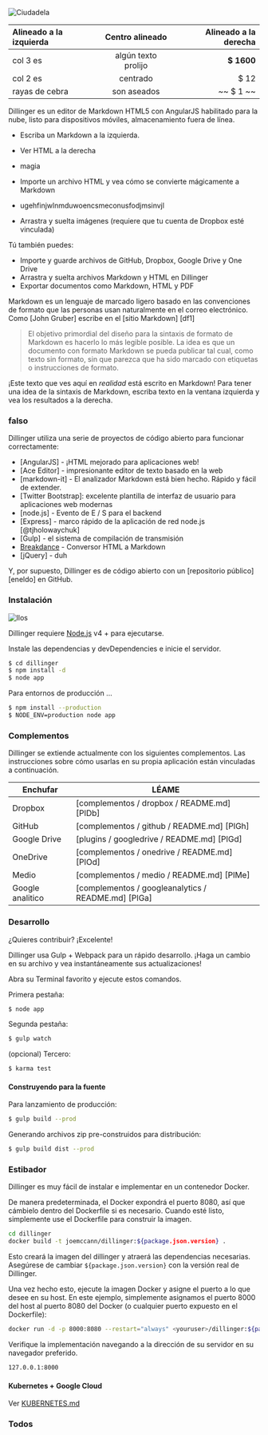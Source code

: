 

![Ciudadela](https://vignette.wikia.nocookie.net/masseffect/images/d/d7/MassEffect2Citadel.jpg/revision/latest?cb=20100721191415)

Alineado a la izquierda | Centro alineado | Alineado a la derecha
:-- | :-: | --:
col 3 es | algún texto prolijo | **$ 1600**
col 2 es | centrado | $ 12
rayas de cebra | son aseados | ~~ $ 1 ~~

Dillinger es un editor de Markdown HTML5 con AngularJS habilitado para la nube, listo para dispositivos móviles, almacenamiento fuera de línea.

- Escriba un Markdown a la izquierda.

- Ver HTML a la derecha

- magia

- Importe un archivo HTML y vea cómo se convierte mágicamente a Markdown

- ugehfinjwlnmduwoencsmeconusfodjmsinvjl

- Arrastra y suelta imágenes (requiere que tu cuenta de Dropbox esté vinculada)

Tú también puedes:

- Importe y guarde archivos de GitHub, Dropbox, Google Drive y One Drive
- Arrastra y suelta archivos Markdown y HTML en Dillinger
- Exportar documentos como Markdown, HTML y PDF

Markdown es un lenguaje de marcado ligero basado en las convenciones de formato que las personas usan naturalmente en el correo electrónico. Como [John Gruber] escribe en el [sitio Markdown] [df1]

> El objetivo primordial del diseño para la sintaxis de formato de Markdown es hacerlo lo más legible posible. La idea es que un documento con formato Markdown se pueda publicar tal cual, como texto sin formato, sin que parezca que ha sido marcado con etiquetas o instrucciones de formato.

¡Este texto que ves aquí en *realidad* está escrito en Markdown! Para tener una idea de la sintaxis de Markdown, escriba texto en la ventana izquierda y vea los resultados a la derecha.

### falso

Dillinger utiliza una serie de proyectos de código abierto para funcionar correctamente:

- [AngularJS] - ¡HTML mejorado para aplicaciones web!
- [Ace Editor] - impresionante editor de texto basado en la web
- [markdown-it] - El analizador Markdown está bien hecho. Rápido y fácil de extender.
- [Twitter Bootstrap]: excelente plantilla de interfaz de usuario para aplicaciones web modernas
- [node.js] - Evento de E / S para el backend
- [Express] - marco rápido de la aplicación de red node.js [@tjholowaychuk]
- [Gulp] - el sistema de compilación de transmisión
- [Breakdance](https://breakdance.github.io/breakdance/) - Conversor HTML a Markdown
- [jQuery] - duh

Y, por supuesto, Dillinger es de código abierto con un [repositorio público] [eneldo] en GitHub.

### Instalación

![Ilos](https://lh3.googleusercontent.com/proxy/DDV8a7sLIWurhJtW8Ego9bq-JlwpfFFoR0tkLJQKKYXEXoWHB6ZUP5jGKD2VcYt3z1QVsgcn6L3GoU1ns8m9fvi3U51GzddA70ZUMHgzHvjl4-i7YOJY9cShBPrfjUhMQhxaJ97WFBp612XmjMXVGypfGkiBarN4PWxhiHkiYYNW7HGbtTpOcyt9GQ4Q23C2noxLTWFXZMcQZhRpQA_qzu2n6_H6CPViBnhSHpEl4JZAPaGCSJqgZg)

Dillinger requiere [Node.js](https://nodejs.org/) v4 + para ejecutarse.

Instale las dependencias y devDependencies e inicie el servidor.

```sh
$ cd dillinger
$ npm install -d
$ node app
```

Para entornos de producción ...

```sh
$ npm install --production
$ NODE_ENV=production node app
```

### Complementos

Dillinger se extiende actualmente con los siguientes complementos. Las instrucciones sobre cómo usarlas en su propia aplicación están vinculadas a continuación.

Enchufar | LÉAME
--- | ---
Dropbox | [complementos / dropbox / README.md] [PlDb]
GitHub | [complementos / github / README.md] [PlGh]
Google Drive | [plugins / googledrive / README.md] [PlGd]
OneDrive | [complementos / onedrive / README.md] [PlOd]
Medio | [complementos / medio / README.md] [PlMe]
Google analitico | [complementos / googleanalytics / README.md] [PlGa]

### Desarrollo

¿Quieres contribuir? ¡Excelente!

Dillinger usa Gulp + Webpack para un rápido desarrollo. ¡Haga un cambio en su archivo y vea instantáneamente sus actualizaciones!

Abra su Terminal favorito y ejecute estos comandos.

Primera pestaña:

```sh
$ node app
```

Segunda pestaña:

```sh
$ gulp watch
```

(opcional) Tercero:

```sh
$ karma test
```

#### Construyendo para la fuente

Para lanzamiento de producción:

```sh
$ gulp build --prod
```

Generando archivos zip pre-construidos para distribución:

```sh
$ gulp build dist --prod
```

### Estibador

Dillinger es muy fácil de instalar e implementar en un contenedor Docker.

De manera predeterminada, el Docker expondrá el puerto 8080, así que cámbielo dentro del Dockerfile si es necesario. Cuando esté listo, simplemente use el Dockerfile para construir la imagen.

```sh
cd dillinger
docker build -t joemccann/dillinger:${package.json.version} .
```

Esto creará la imagen del dillinger y atraerá las dependencias necesarias. Asegúrese de cambiar `${package.json.version}` con la versión real de Dillinger.

Una vez hecho esto, ejecute la imagen Docker y asigne el puerto a lo que desee en su host. En este ejemplo, simplemente asignamos el puerto 8000 del host al puerto 8080 del Docker (o cualquier puerto expuesto en el Dockerfile):

```sh
docker run -d -p 8000:8080 --restart="always" <youruser>/dillinger:${package.json.version}
```

Verifique la implementación navegando a la dirección de su servidor en su navegador preferido.

```sh
127.0.0.1:8000
```

#### Kubernetes + Google Cloud

Ver [KUBERNETES.md](https://github.com/joemccann/dillinger/blob/master/KUBERNETES.md)

### Todos
